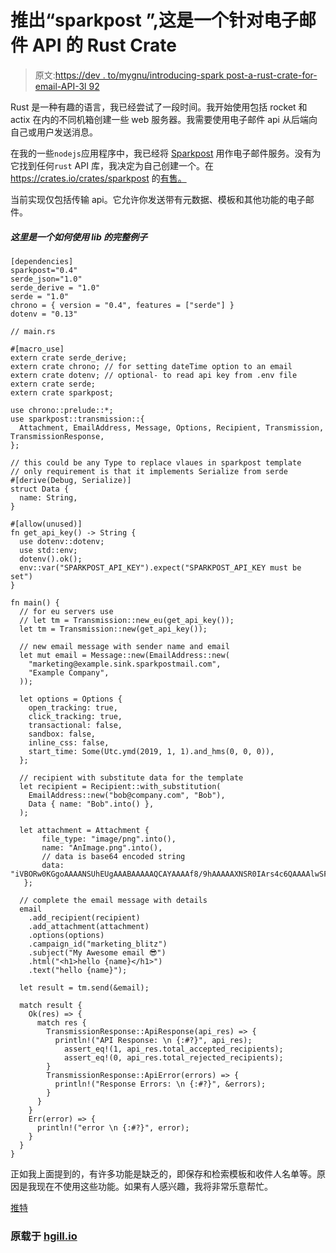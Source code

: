 # 推出“sparkpost ”,这是一个针对电子邮件 API 的 Rust Crate

> 原文:[https://dev . to/mygnu/introducing-spark post-a-rust-crate-for-email-API-3l 92](https://dev.to/mygnu/introducing-sparkpost-a-rust-crate-for-email-api-3l92)

Rust 是一种有趣的语言，我已经尝试了一段时间。我开始使用包括 rocket 和 actix 在内的不同机箱创建一些 web 服务器。我需要使用电子邮件 api 从后端向自己或用户发送消息。

在我的一些`nodejs`应用程序中，我已经将 [Sparkpost](https://sparkpost.com) 用作电子邮件服务。没有为它找到任何`rust` API 库，我决定为自己创建一个。在 https://crates.io/crates/sparkpost 的[有售。](https://crates.io/crates/sparkpost)

当前实现仅包括传输 api。它允许你发送带有元数据、模板和其他功能的电子邮件。

##### [](#here-is-a-complete-example-of-how-to-use-the-lib)这里是一个如何使用 lib 的完整例子

```
[dependencies]
sparkpost="0.4"
serde_json="1.0"
serde_derive = "1.0"
serde = "1.0"
chrono = { version = "0.4", features = ["serde"] }
dotenv = "0.13" 
```

```
// main.rs

#[macro_use]
extern crate serde_derive;
extern crate chrono; // for setting dateTime option to an email
extern crate dotenv; // optional- to read api key from .env file
extern crate serde;
extern crate sparkpost;

use chrono::prelude::*;
use sparkpost::transmission::{
  Attachment, EmailAddress, Message, Options, Recipient, Transmission, TransmissionResponse,
};

// this could be any Type to replace vlaues in sparkpost template
// only requirement is that it implements Serialize from serde
#[derive(Debug, Serialize)]
struct Data {
  name: String,
}

#[allow(unused)]
fn get_api_key() -> String {
  use dotenv::dotenv;
  use std::env;
  dotenv().ok();
  env::var("SPARKPOST_API_KEY").expect("SPARKPOST_API_KEY must be set")
}

fn main() {
  // for eu servers use 
  // let tm = Transmission::new_eu(get_api_key());
  let tm = Transmission::new(get_api_key());

  // new email message with sender name and email
  let mut email = Message::new(EmailAddress::new(
    "marketing@example.sink.sparkpostmail.com",
    "Example Company",
  ));

  let options = Options {
    open_tracking: true,
    click_tracking: true,
    transactional: false,
    sandbox: false,
    inline_css: false,
    start_time: Some(Utc.ymd(2019, 1, 1).and_hms(0, 0, 0)),
  };

  // recipient with substitute data for the template
  let recipient = Recipient::with_substitution(
    EmailAddress::new("bob@company.com", "Bob"),
    Data { name: "Bob".into() },
  );

  let attachment = Attachment {
       file_type: "image/png".into(),
       name: "AnImage.png".into(),
       // data is base64 encoded string
       data: "iVBORw0KGgoAAAANSUhEUgAAABAAAAAQCAYAAAAf8/9hAAAAAXNSR0IArs4c6QAAAAlwSFlzAAAmCC".into(),
   };

  // complete the email message with details
  email
    .add_recipient(recipient)
    .add_attachment(attachment)
    .options(options)
    .campaign_id("marketing_blitz")
    .subject("My Awesome email 😎")
    .html("<h1>hello {name}</h1>")
    .text("hello {name}");

  let result = tm.send(&email);

  match result {
    Ok(res) => {
      match res {
        TransmissionResponse::ApiResponse(api_res) => {
          println!("API Response: \n {:#?}", api_res);
            assert_eq!(1, api_res.total_accepted_recipients);
            assert_eq!(0, api_res.total_rejected_recipients);
        }
        TransmissionResponse::ApiError(errors) => {
          println!("Response Errors: \n {:#?}", &errors);
        }
      }
    }
    Err(error) => {
      println!("error \n {:#?}", error);
    }
  }
} 
```

正如我上面提到的，有许多功能是缺乏的，即保存和检索模板和收件人名单等。原因是我现在不使用这些功能。如果有人感兴趣，我将非常乐意帮忙。

[推特](https://Twitter.com/mygnu_)

### [](#originally-published-on-hgillio)原载于 [hgill.io](https://hgill.io/posts/introducing-rust-sparkpost/)